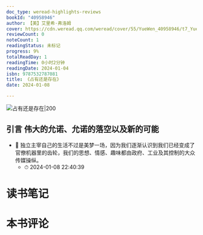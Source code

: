 ```yaml
---
doc_type: weread-highlights-reviews
bookId: "40958946"
author: 【美】艾里希·弗洛姆
cover: https://cdn.weread.qq.com/weread/cover/55/YueWen_40958946/t7_YueWen_40958946.jpg
reviewCount: 0
noteCount: 1
readingStatus: 未标记
progress: 9%
totalReadDay: 1
readingTime: 0小时2分钟
readingDate: 2024-01-04
isbn: 9787532787081
title: 《占有还是存在》
date: 2024-01-08

---
```


![ 占有还是存在|200](https://cdn.weread.qq.com/weread/cover/55/YueWen_40958946/t7_YueWen_40958946.jpg)


## 引言 伟大的允诺、允诺的落空以及新的可能


- 📌 独立主宰自己的生活不过是美梦一场，因为我们逐渐认识到我们已经变成了官僚机器里的齿轮，我们的思想、情感、趣味都由政府、工业及其控制的大众传媒操纵。 
    - ⏱ 2024-01-08 22:40:39 

# 读书笔记


# 本书评论
